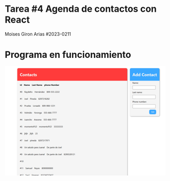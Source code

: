 # Tarea #4 Agenda de contactos con React
Moises Giron Arias #2023-0211

# Programa en funcionamiento

![Image](img/img.png)
